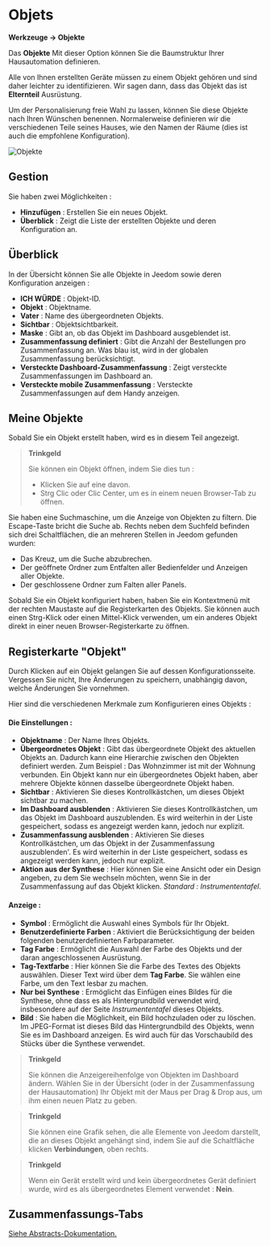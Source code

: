 # Objets
**Werkzeuge → Objekte**

Das **Objekte** Mit dieser Option können Sie die Baumstruktur Ihrer Hausautomation definieren.

Alle von Ihnen erstellten Geräte müssen zu einem Objekt gehören und sind daher leichter zu identifizieren. Wir sagen dann, dass das Objekt das ist **Elternteil** Ausrüstung.

Um der Personalisierung freie Wahl zu lassen, können Sie diese Objekte nach Ihren Wünschen benennen. Normalerweise definieren wir die verschiedenen Teile seines Hauses, wie den Namen der Räume (dies ist auch die empfohlene Konfiguration).

![Objekte](./images/object_intro.gif)

## Gestion

Sie haben zwei Möglichkeiten :
- **Hinzufügen** : Erstellen Sie ein neues Objekt.
- **Überblick** : Zeigt die Liste der erstellten Objekte und deren Konfiguration an.

## Überblick

In der Übersicht können Sie alle Objekte in Jeedom sowie deren Konfiguration anzeigen :

- **ICH WÜRDE** : Objekt-ID.
- **Objekt** : Objektname.
- **Vater** : Name des übergeordneten Objekts.
- **Sichtbar** : Objektsichtbarkeit.
- **Maske** : Gibt an, ob das Objekt im Dashboard ausgeblendet ist.
- **Zusammenfassung definiert** : Gibt die Anzahl der Bestellungen pro Zusammenfassung an. Was blau ist, wird in der globalen Zusammenfassung berücksichtigt.
- **Versteckte Dashboard-Zusammenfassung** : Zeigt versteckte Zusammenfassungen im Dashboard an.
- **Versteckte mobile Zusammenfassung** : Versteckte Zusammenfassungen auf dem Handy anzeigen.

## Meine Objekte

Sobald Sie ein Objekt erstellt haben, wird es in diesem Teil angezeigt.

> **Trinkgeld**
>
> Sie können ein Objekt öffnen, indem Sie dies tun :
> - Klicken Sie auf eine davon.
> - Strg Clic oder Clic Center, um es in einem neuen Browser-Tab zu öffnen.

Sie haben eine Suchmaschine, um die Anzeige von Objekten zu filtern. Die Escape-Taste bricht die Suche ab.
Rechts neben dem Suchfeld befinden sich drei Schaltflächen, die an mehreren Stellen in Jeedom gefunden wurden:

- Das Kreuz, um die Suche abzubrechen.
- Der geöffnete Ordner zum Entfalten aller Bedienfelder und Anzeigen aller Objekte.
- Der geschlossene Ordner zum Falten aller Panels.

Sobald Sie ein Objekt konfiguriert haben, haben Sie ein Kontextmenü mit der rechten Maustaste auf die Registerkarten des Objekts. Sie können auch einen Strg-Klick oder einen Mittel-Klick verwenden, um ein anderes Objekt direkt in einer neuen Browser-Registerkarte zu öffnen.

## Registerkarte &quot;Objekt&quot;

Durch Klicken auf ein Objekt gelangen Sie auf dessen Konfigurationsseite. Vergessen Sie nicht, Ihre Änderungen zu speichern, unabhängig davon, welche Änderungen Sie vornehmen.

Hier sind die verschiedenen Merkmale zum Konfigurieren eines Objekts :

#### Die Einstellungen :

- **Objektname** : Der Name Ihres Objekts.
- **Übergeordnetes Objekt** : Gibt das übergeordnete Objekt des aktuellen Objekts an. Dadurch kann eine Hierarchie zwischen den Objekten definiert werden. Zum Beispiel : Das Wohnzimmer ist mit der Wohnung verbunden. Ein Objekt kann nur ein übergeordnetes Objekt haben, aber mehrere Objekte können dasselbe übergeordnete Objekt haben.
- **Sichtbar** : Aktivieren Sie dieses Kontrollkästchen, um dieses Objekt sichtbar zu machen.
- **Im Dashboard ausblenden** : Aktivieren Sie dieses Kontrollkästchen, um das Objekt im Dashboard auszublenden. Es wird weiterhin in der Liste gespeichert, sodass es angezeigt werden kann, jedoch nur explizit.
- **Zusammenfassung ausblenden** : Aktivieren Sie dieses Kontrollkästchen, um das Objekt in der Zusammenfassung auszublenden'. Es wird weiterhin in der Liste gespeichert, sodass es angezeigt werden kann, jedoch nur explizit.
- **Aktion aus der Synthese** : Hier können Sie eine Ansicht oder ein Design angeben, zu dem Sie wechseln möchten, wenn Sie in der Zusammenfassung auf das Objekt klicken. *Standard : Instrumententafel*.

#### Anzeige :

- **Symbol** : Ermöglicht die Auswahl eines Symbols für Ihr Objekt.
- **Benutzerdefinierte Farben** : Aktiviert die Berücksichtigung der beiden folgenden benutzerdefinierten Farbparameter.
- **Tag Farbe** : Ermöglicht die Auswahl der Farbe des Objekts und der daran angeschlossenen Ausrüstung.
- **Tag-Textfarbe** : Hier können Sie die Farbe des Textes des Objekts auswählen. Dieser Text wird über dem **Tag Farbe**. Sie wählen eine Farbe, um den Text lesbar zu machen.
- **Nur bei Synthese** : Ermöglicht das Einfügen eines Bildes für die Synthese, ohne dass es als Hintergrundbild verwendet wird, insbesondere auf der Seite *Instrumententafel* dieses Objekts.
- **Bild** : Sie haben die Möglichkeit, ein Bild hochzuladen oder zu löschen. Im JPEG-Format ist dieses Bild das Hintergrundbild des Objekts, wenn Sie es im Dashboard anzeigen. Es wird auch für das Vorschaubild des Stücks über die Synthese verwendet.

> **Trinkgeld**
>
> Sie können die Anzeigereihenfolge von Objekten im Dashboard ändern. Wählen Sie in der Übersicht (oder in der Zusammenfassung der Hausautomation) Ihr Objekt mit der Maus per Drag & Drop aus, um ihm einen neuen Platz zu geben.

> **Trinkgeld**
>
> Sie können eine Grafik sehen, die alle Elemente von Jeedom darstellt, die an dieses Objekt angehängt sind, indem Sie auf die Schaltfläche klicken **Verbindungen**, oben rechts.

> **Trinkgeld**
>
> Wenn ein Gerät erstellt wird und kein übergeordnetes Gerät definiert wurde, wird es als übergeordnetes Element verwendet : **Nein**.

## Zusammenfassungs-Tabs

[Siehe Abstracts-Dokumentation.](/de_DE/concept/summary)


